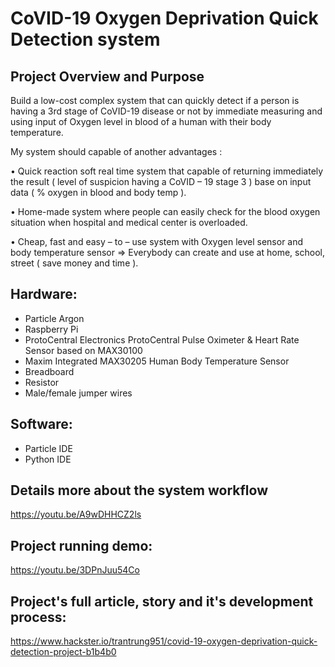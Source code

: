 # CoVID-19 Oxygen Deprivation Quick Detection system

## Project Overview and Purpose
Build a low-cost complex system that can quickly detect if a person is having a 3rd stage of CoVID-19 disease or not by immediate measuring and using input of Oxygen level in blood of a human with their body temperature.

My system should capable of another advantages :

  • Quick reaction soft real time system that capable of returning immediately the result ( level of suspicion having a CoVID – 19 stage 3 ) base on input data ( % oxygen in blood and body temp ).

  • Home-made system where people can easily check for the blood oxygen situation when hospital and medical center is overloaded.

  • Cheap, fast and easy – to – use system with Oxygen level sensor and body temperature sensor => Everybody can create and use at home, school, street ( save money and time ).
  
## Hardware:
- Particle Argon
- Raspberry Pi
- ProtoCentral Electronics ProtoCentral Pulse Oximeter & Heart Rate Sensor based on MAX30100
- Maxim Integrated MAX30205 Human Body Temperature Sensor
- Breadboard
- Resistor
- Male/female jumper wires

## Software:
- Particle IDE
- Python IDE

## Details more about the system workflow
https://youtu.be/A9wDHHCZ2ls

## Project running demo:
https://youtu.be/3DPnJuu54Co

## Project's full article, story and it's development process:
https://www.hackster.io/trantrung951/covid-19-oxygen-deprivation-quick-detection-project-b1b4b0
